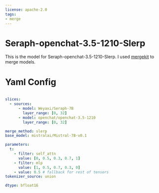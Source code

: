 ```yaml
---
license: apache-2.0
tags:
- merge
---
```

# Seraph-openchat-3.5-1210-Slerp

This is the model for Seraph-openchat-3.5-1210-Slerp. I used [mergekit](https://github.com/cg123/mergekit) to merge models.

# Yaml Config

```yaml

slices:
  - sources:
      - model: Weyaxi/Seraph-7B
        layer_range: [0, 32]
      - model: openchat/openchat-3.5-1210
        layer_range: [0, 32]

merge_method: slerp
base_model: mistralai/Mistral-7B-v0.1

parameters:
  t:
    - filter: self_attn
      value: [0, 0.5, 0.3, 0.7, 1]
    - filter: mlp
      value: [1, 0.5, 0.7, 0.3, 0]
    - value: 0.5 # fallback for rest of tensors
tokenizer_source: union

dtype: bfloat16

```